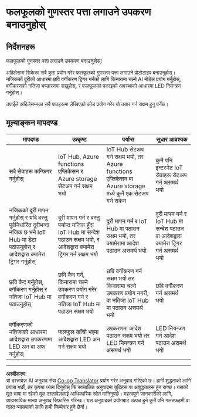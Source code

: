 <!--
CO_OP_TRANSLATOR_METADATA:
{
  "original_hash": "1a85e50c33c38dcd2cde2a97d132f248",
  "translation_date": "2025-08-27T10:51:06+00:00",
  "source_file": "4-manufacturing/lessons/4-trigger-fruit-detector/assignment.md",
  "language_code": "ne"
}
-->
# फलफूलको गुणस्तर पत्ता लगाउने उपकरण बनाउनुहोस्

## निर्देशनहरू

फलफूलको गुणस्तर पत्ता लगाउने उपकरण बनाउनुहोस्!

अहिलेसम्म सिकेका सबै कुरा प्रयोग गरेर फलफूलको गुणस्तर पत्ता लगाउने प्रोटोटाइप बनाउनुहोस्। नजिकको दूरीको आधारमा छवि वर्गीकरण ट्रिगर गर्नको लागि किनारामा चल्ने AI मोडेल प्रयोग गर्नुहोस्, वर्गीकरणको नतिजा भण्डारणमा राख्नुहोस्, र फलफूलको पकाइको अवस्थाको आधारमा LED नियन्त्रण गर्नुहोस्।

तपाईंले अहिलेसम्मका सबै पाठहरूमा लेखिएको कोड प्रयोग गरेर यो तयार गर्न सक्षम हुनु पर्नेछ।

## मूल्याङ्कन मापदण्ड

| मापदण्ड | उत्कृष्ट | पर्याप्त | सुधार आवश्यक |
| -------- | --------- | -------- | ------------- |
| सबै सेवाहरू कन्फिगर गर्नुहोस् | IoT Hub, Azure functions एप्लिकेसन र Azure storage सेटअप गर्न सक्षम भयो | IoT Hub सेटअप गर्न सक्षम भयो, तर Azure functions एप्लिकेसन वा Azure storage मध्ये कुनै एक सेटअप गर्न सकेन | कुनै पनि इन्टरनेट IoT सेवाहरू सेटअप गर्न असमर्थ भयो |
| नजिकको दूरी मापन गर्नुहोस् र यदि वस्तु पूर्वनिर्धारित दूरीभन्दा नजिक छ भने IoT Hub मा डेटा पठाउनुहोस् र आदेशद्वारा क्यामेरा ट्रिगर गर्नुहोस् | दूरी मापन गर्न र वस्तु पर्याप्त नजिक हुँदा IoT Hub मा सन्देश पठाउन सक्षम भयो, र आदेशद्वारा क्यामेरा ट्रिगर गर्न सक्षम भयो | दूरी मापन गर्न र IoT Hub मा पठाउन सक्षम भयो, तर क्यामेरामा आदेश पठाउन असमर्थ भयो | दूरी मापन गर्न र IoT Hub मा सन्देश पठाउन वा आदेशद्वारा क्यामेरा ट्रिगर गर्न असमर्थ भयो |
| छवि कैद गर्नुहोस्, वर्गीकरण गर्नुहोस् र नतिजा IoT Hub मा पठाउनुहोस् | छवि कैद गर्न, किनारामा चल्ने उपकरण प्रयोग गरेर वर्गीकरण गर्न र नतिजा IoT Hub मा पठाउन सक्षम भयो | छवि वर्गीकरण गर्न सक्षम भयो तर किनारामा चल्ने उपकरण प्रयोग नगरी, वा नतिजा IoT Hub मा पठाउन असमर्थ भयो | छवि वर्गीकरण गर्न असमर्थ भयो |
| वर्गीकरणको नतिजाको आधारमा आदेशद्वारा उपकरणमा LED अन वा अफ गर्नुहोस् | फलफूल काँचो भएमा आदेशद्वारा LED अन गर्न सक्षम भयो | उपकरणमा आदेश पठाउन सक्षम भयो तर LED नियन्त्रण गर्न असमर्थ भयो | LED नियन्त्रण गर्न आदेश पठाउन असमर्थ भयो |

---

**अस्वीकरण**:  
यो दस्तावेज़ AI अनुवाद सेवा [Co-op Translator](https://github.com/Azure/co-op-translator) प्रयोग गरेर अनुवाद गरिएको छ। हामी शुद्धताको लागि प्रयास गर्छौं, तर कृपया ध्यान दिनुहोस् कि स्वचालित अनुवादमा त्रुटिहरू वा अशुद्धताहरू हुन सक्छ। यसको मूल भाषा मा रहेको मूल दस्तावेज़लाई आधिकारिक स्रोत मानिनुपर्छ। महत्वपूर्ण जानकारीको लागि, व्यावसायिक मानव अनुवाद सिफारिस गरिन्छ। यस अनुवादको प्रयोगबाट उत्पन्न हुने कुनै पनि गलतफहमी वा गलत व्याख्याको लागि हामी जिम्मेवार हुने छैनौं।